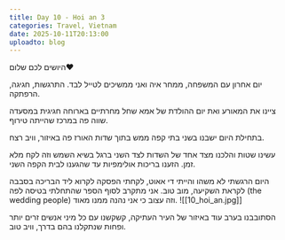 ```yaml
---
title: Day 10 - Hoi an 3
categories: Travel, Vietnam
date: 2025-10-11T20:13:00
uploadto: blog
---
```

היושים לכם שלום❤️

יום אחרון עם המשפחה, ממחר איה ואני ממשיכים לטייל לבד. התרגשות, חגיגה, הרפתקה.

ציינו את המאורע ואת יום ההולדת של אמא שחל מחרתיים בארוחה חגיגית במסעדה שווה פה במרכז שהייתה טירוף.

בתחילת היום ישבנו בשני בתי קפה ממש בתוך שדות האורז פה באיזור, וויב רצח.

עשינו שטות והלכנו מצד אחד של השדות לצד השני ברגל בשיא השמש וזה לקח מלא זמן. הזענו בריכות אולימפיות עד שהגענו לבית הקפה השני.

היום הרגשתי לא משהו והייתי די אאוט, לקחתי הפסקה לקרוא ליד הבריכה בסבבה לקראת השקיעה, מוב טוב. אני מתקרב לסוף הספר שהתחלתי בטיסה לפה (the wedding people) וזה עצוב כי אני נהנה ממנו מאוד.
![[10_hoi_an.jpg]]

הסתובבנו בערב עוד באיזור של העיר העתיקה, קשקשנו עם כל מיני אנשים זרים יותר ופחות שנתקלנו בהם בדרך, וויב טוב.